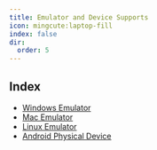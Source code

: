 ```yaml
---
title: Emulator and Device Supports
icon: mingcute:laptop-fill
index: false
dir:
  order: 5
---
```


## Index

- [Windows Emulator](./windows.md)
- [Mac Emulator](./macos.md)
- [Linux Emulator](./linux.md)
- [Android Physical Device](./android.md)
